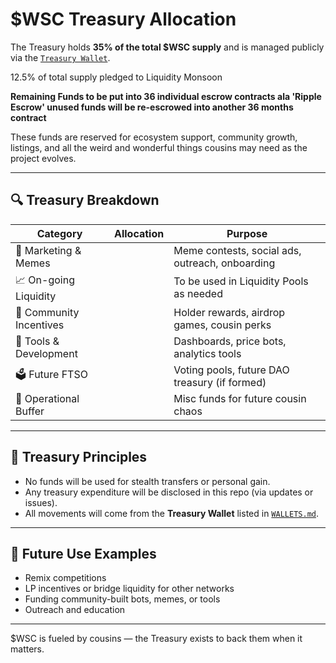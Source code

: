 # $WSC Treasury Allocation

The Treasury holds **35% of the total $WSC supply** and is managed publicly via the [`Treasury Wallet`](./WALLETS.md).

12.5% of total supply pledged to Liquidity Monsoon

**Remaining Funds to be put into 36 individual escrow contracts ala 'Ripple Escrow' unused funds will be re-escrowed into another 36 months contract**

These funds are reserved for ecosystem support, community growth, listings, and all the weird and wonderful things cousins may need as the project evolves.

---

## 🔍 Treasury Breakdown

| Category                  | Allocation | Purpose |
|---------------------------|------------|---------|
| 📣 Marketing & Memes       |         | Meme contests, social ads, outreach, onboarding |
| 📈 On-going Liquidity |     | To be used in Liquidity Pools as needed |
| 🎁 Community Incentives   |          | Holder rewards, airdrop games, cousin perks |
| 🧰 Tools & Development     |          | Dashboards, price bots, analytics tools |
| 🗳 Future FTSO   |          | Voting pools, future DAO treasury (if formed) |
| 🧾 Operational Buffer      |          | Misc funds for future cousin chaos |

---

## 🧱 Treasury Principles

- No funds will be used for stealth transfers or personal gain.
- Any treasury expenditure will be disclosed in this repo (via updates or issues).
- All movements will come from the **Treasury Wallet** listed in [`WALLETS.md`](./WALLETS.md).


---

## 📜 Future Use Examples

- Remix competitions
- LP incentives or bridge liquidity for other networks
- Funding community-built bots, memes, or tools
- Outreach and education
---

$WSC is fueled by cousins — the Treasury exists to back them when it matters.

